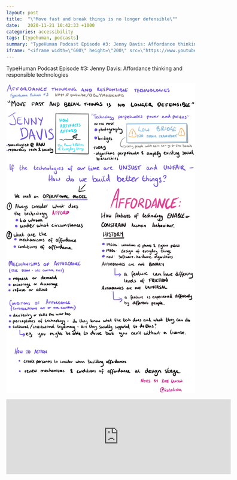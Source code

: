 ```yaml
---
layout: post
title:  "\"Move fast and break things is no longer defensible\""
date:   2020-11-21 10:42:33 +1000
categories: accessibility
tags: [typehuman, podcasts]
summary: "TypeHuman Podcast Episode #3: Jenny Davis: Affordance thinking and responsible technologies"
iframe: "<iframe width=\"600\" height=\"200\" src=\"https://www.youtube.com/embed/QBwYMH6KNPQ\" title=\"YouTube video player\" frameborder=\"0\" allow=\"accelerometer; autoplay; clipboard-write; encrypted-media; gyroscope; picture-in-picture\" allowfullscreen></iframe>"
---
```

TypeHuman Podcast Episode #3: Jenny Davis: Affordance thinking and responsible technologies

![Notes for Typehuman Podcast #3][notes]

<iframe width="600" height="200" src="https://www.youtube.com/embed/QBwYMH6KNPQ" title="YouTube video player" frameborder="0" allow="accelerometer; autoplay; clipboard-write; encrypted-media; gyroscope; picture-in-picture" allowfullscreen></iframe>

[notes]: /assets/img/notes/affordance_thinking.png

